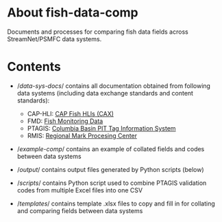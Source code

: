 # About fish-data-comp
Documents and processes for comparing fish data fields across StreamNet/PSMFC data systems.

# Contents

- /_data-sys-docs_/ contains all documentation obtained from following data systems (including data exchange standards and content standards):
  - CAP-HLI: [CAP Fish HLIs (CAX)](https://www.streamnet.org/home/data-maps/fish-hlis/)
  - FMD: [Fish Monitoring Data](https://www.streamnet.org/home/data-maps/fish-data/)
  - PTAGIS: [Columbia Basin PIT Tag Information System](https://www.ptagis.org/)
  - RMIS: [Regional Mark Procesing Center](https://www.rmpc.org/data-selection/rmis-queries/)
  
- /_example-comp_/ contains an example of collated fields and codes between data systems

- /_output_/ contains output files generated by Python scripts (below)

- /_scripts_/ contains Python script used to combine PTAGIS validation codes from multiple Excel files into one CSV

- /_templates_/ contains template .xlsx files to copy and fill in for collating and comparing fields between data systems

